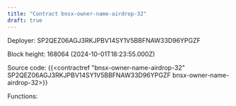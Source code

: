 ```yaml
---
title: "Contract bnsx-owner-name-airdrop-32"
draft: true
---
```

Deployer: SP2QEZ06AGJ3RKJPBV14SY1V5BBFNAW33D96YPGZF


 



Block height: 168064 (2024-10-01T18:23:55.000Z)

Source code: {{<contractref "bnsx-owner-name-airdrop-32" SP2QEZ06AGJ3RKJPBV14SY1V5BBFNAW33D96YPGZF bnsx-owner-name-airdrop-32>}}

Functions:



